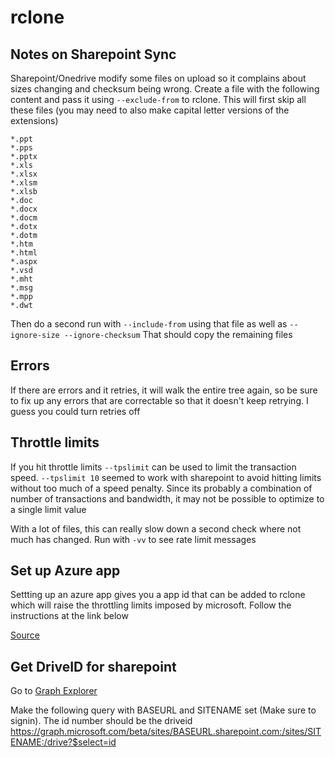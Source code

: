 # rclone

## Notes on Sharepoint Sync

Sharepoint/Onedrive modify some files on upload so it complains about sizes
changing and checksum being wrong. Create a file with the following content and
pass it using `--exclude-from` to rclone. This will first skip all these files
(you may need to also make capital letter versions of the extensions)

    *.ppt
    *.pps
    *.pptx
    *.xls
    *.xlsx
    *.xlsm
    *.xlsb
    *.doc
    *.docx
    *.docm
    *.dotx
    *.dotm
    *.htm
    *.html
    *.aspx
    *.vsd
    *.mht
    *.msg
    *.mpp
    *.dwt

Then do a second run with `--include-from` using that file as well as
`--ignore-size --ignore-checksum` That should copy the remaining files

## Errors

If there are errors and it retries, it will walk the entire tree again, so be
sure to fix up any errors that are correctable so that it doesn't keep retrying.
I guess you could turn retries off

## Throttle limits

If you hit throttle limits `--tpslimit` can be used to limit the transaction
speed. `--tpslimit 10` seemed to work with sharepoint to avoid hitting limits
without too much of a speed penalty. Since its probably a combination of number
of transactions and bandwidth, it may not be possible to optimize to a single
limit value

With a lot of files, this can really slow down a second check where not much has
changed. Run with `-vv` to see rate limit messages

## Set up Azure app

Settting up an azure app gives you a app id that can be added to rclone which
will raise the throttling limits imposed by microsoft. Follow the instructions
at the link below

[Source](https://rclone.org/onedrive/)

## Get DriveID for sharepoint

Go to
[Graph Explorer](https://developer.microsoft.com/en-us/graph/graph-explorer/preview)

Make the following query with BASEURL and SITENAME set (Make sure to signin).
The id number should be the driveid
https://graph.microsoft.com/beta/sites/BASEURL.sharepoint.com:/sites/SITENAME:/drive?$select=id
